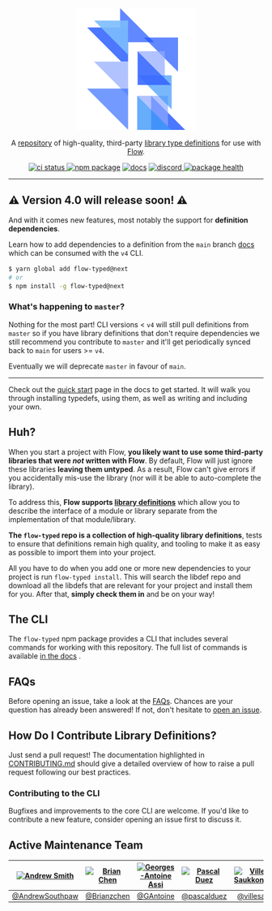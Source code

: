 <p align="center">
  <a href="https://flow-typed.github.io/flow-typed">
    <img alt="flow-typed" src="./docs/_media/flow.svg">
  </a>
</p>

<p align="center">
  A <a href="https://github.com/flow-typed/flow-typed/tree/main/definitions">repository</a> of
  high-quality, third-party <a href="https://flow.org/en/docs/libdefs">library type definitions</a>
  for use with <a href="http://flow.org">Flow</a>.
</p>

<p align="center">
  <a href="https://github.com/flow-typed/flow-typed/actions/workflows/main.yml">
    <img src="https://github.com/flow-typed/flow-typed/workflows/CI/badge.svg" alt="ci status">
  </a>
  <a href="https://www.npmjs.com/package/flow-typed"><img src="https://img.shields.io/npm/v/flow-typed.svg" alt="npm package"></a>
  <a href="https://flow-typed.github.io/flow-typed/#/"><img src="https://img.shields.io/badge/docs-latest-blueviolet" alt="docs"></a>
  <a href="https://discordapp.com/invite/8ezwRUK">
    <img src="https://img.shields.io/discord/539606376339734558.svg?label=&logo=discord&logoColor=ffffff&color=7389D8&labelColor=555555&cacheSeconds=60" alt="discord">
  </a>
  <a href="https://snyk.io/advisor/npm-package/flow-typed">
    <img src="https://snyk.io/advisor/npm-package/flow-typed/badge.svg?" alt="package health">
  </a>
</p>

---

## ⚠️ Version 4.0 will release soon! ⚠️

And with it comes new features, most notably the support for **definition dependencies**.

Learn how to add dependencies to a definition from the `main` branch [docs](https://github.com/flow-typed/flow-typed/blob/main/CONTRIBUTING.md#importing-types-from-other-libdefs) which can be consumed with the `v4` CLI.

```bash
$ yarn global add flow-typed@next
# or
$ npm install -g flow-typed@next
```

### What's happening to `master`?

Nothing for the most part! CLI versions < `v4` will still pull definitions from `master` so if you have library definitions that don't require dependencies we still recommend you contribute to `master` and it'll get periodically synced back to `main` for users >= `v4`.

Eventually we will deprecate `master` in favour of `main`.

---

Check out the [quick start](https://flow-typed.github.io/flow-typed/#/quickstart) page
in the docs to get started. It will walk you through installing typedefs, using them,
as well as writing and including your own.

## Huh?

When you start a project with Flow, **you likely want to use some third-party
libraries that were *not* written with Flow**. By default, Flow will just ignore
these libraries **leaving them untyped**. As a result, Flow can't give errors if
you accidentally mis-use the library (nor will it be able to auto-complete the
library).

To address this, **Flow supports
[library definitions](https://flow.org/en/docs/libdefs)** which allow
you to describe the interface of a module or library separate from the
implementation of that module/library.

**The `flow-typed` repo is a collection of high-quality library definitions**,
tests to ensure that definitions remain high quality, and tooling to make it
as easy as possible to import them into your project.

All you have to do when you add one or more new dependencies to your project
is run `flow-typed install`. This will search the libdef repo and download all
the libdefs that are relevant for your project and install them for you. After
that, **simply check them in** and be on your way!

## The CLI

The `flow-typed` npm package provides a CLI that includes several commands for
working with this repository. The full list of commands is available
[in the docs](https://flow-typed.github.io/flow-typed/#/install) .

## FAQs

Before opening an issue, take a look at the [FAQs](https://flow-typed.github.io/flow-typed/#/faq).
Chances are your question has already been answered! If not, don't hesitate to
[open an issue](https://github.com/flow-typed/flow-typed/issues/new).

## How Do I Contribute Library Definitions?

Just send a pull request! The documentation highlighted in [CONTRIBUTING.md](https://github.com/flow-typed/flow-typed/blob/main/CONTRIBUTING.md) should give a detailed overview of how to raise a pull request following our best practices.

### Contributing to the CLI

Bugfixes and improvements to the core CLI are welcome. If you'd like to contribute
a new feature, consider opening an issue first to discuss it.

## Active Maintenance Team

[![Andrew Smith](https://github.com/andrewsouthpaw.png?size=100)](https://github.com/andrewsouthpaw) | [![Brian Chen](https://github.com/Brianzchen.png?size=100)](https://github.com/Brianzchen)  | [![Georges-Antoine Assi](https://github.com/gantoine.png?size=100)](https://github.com/gantoine) | [![Pascal Duez](https://github.com/pascalduez.png?size=100)](https://github.com/pascalduez) | [![Ville Saukkonen](https://github.com/villesau.png?size=100)](https://github.com/villesau)
:---:|:---:|:---:|:---:|:---:
[@AndrewSouthpaw](https://github.com/andrewsouthpaw) | [@Brianzchen](https://github.com/Brianzchen) | [@GAntoine](https://github.com/gantoine) | [@pascalduez](https://github.com/pascalduez) | [@villesau](https://github.com/villesau)
